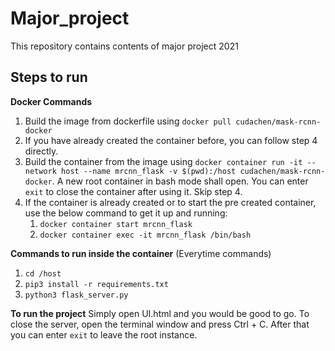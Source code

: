 # Major_project
This repository contains contents of major project 2021

## Steps to run
  **Docker Commands**
  1. Build the image from dockerfile using ```docker pull cudachen/mask-rcnn-docker```
  2. If you have already created the container before, you can follow step 4 directly.
  3. Build the container from the image using ```docker container run -it --network host --name mrcnn_flask -v $(pwd):/host cudachen/mask-rcnn-docker```. A new root container in bash mode shall open. You can enter ```exit``` to close the container after using it. Skip step 4.
  4. If the container is already created or to start the pre created container, use the below command to get it up and running:
        1. ```docker container start mrcnn_flask```
        2. ```docker container exec -it mrcnn_flask /bin/bash```
        
  **Commands to run inside the container**
  (Everytime commands)
  1. ```cd /host```
  2. ```pip3 install -r requirements.txt```
  3. ```python3 flask_server.py```
  
  **To run the project**
  Simply open UI.html and you would be good to go. To close the server, open the terminal window and press Ctrl + C. After that you can enter ```exit``` to leave the root instance.
